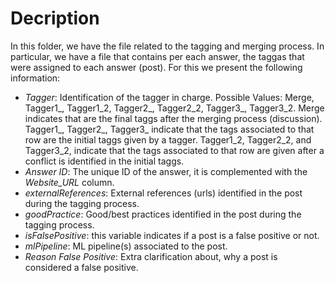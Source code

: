 # Decription

In this folder, we have the file related to the tagging and merging process. In particular, we have a file that contains per each answer, the taggas that were assigned to each answer (post). For this we present the following information:

* *Tagger*: Identification of the tagger in charge. Possible Values: Merge, Tagger1_, Tagger1_2, Tagger2_, Tagger2_2, Tagger3_, Tagger3_2. Merge indicates that are the final taggs after the merging process (discussion).  Tagger1_, Tagger2_, Tagger3_ indicate that the tags associated to that row are the initial taggs given by a tagger. Tagger1_2, Tagger2_2, and Tagger3_2, indicate that the tags associated to that row are given after a conflict is identified in the initial taggs. 
* *Answer ID*: The unique ID of the answer, it is complemented with the *Website_URL* column. 
* *externalReferences*: External references (urls) identified in the post during the tagging process. 
* *goodPractice*: Good/best practices identified in the post during the tagging process.
* *isFalsePositive*: this variable indicates if a post is a false positive or not.
* *mlPipeline*: ML pipeline(s) associated to the post.
* *Reason False Positive*: Extra clarification about, why a post is considered a false positive. 


